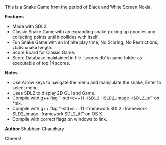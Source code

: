 This is a Snake Game from the period of Black and White Screen Nokia.

**Features**
* Made with SDL2.
* Classic Snake Game with an expanding snake picking up goodies and collecting points until it collides with itself.
* Fun Snake Game with an infinite play time, No Scoring, No Restrictions, static snake length.
* Score Board for Classic Game.
* Score Database maintained in file ‘.scores.db’ in same folder as executable of top 14 scores.

**Notes**
* Use Arrow keys to navigate the menu and manipulate the snake, Enter to select menu.
* Uses SDL2 to display 2D GUI and Game.
* Compile with g++ flag "-std=c++11 -lSDL2 -lSLD2_image -lSDL2_ttf" on *nix.
* Compile with g++ flag "-std=c++11 -framework SDL2 -framework SLD2_image -framework SDL2_ttf" on OS X.
* Compile with correct flags on windows to link.

**Author**
Shubham Chaudhary

Cheers!
